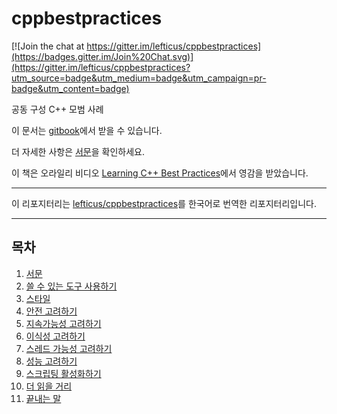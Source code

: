 # cppbestpractices

[![Join the chat at https://gitter.im/lefticus/cppbestpractices](https://badges.gitter.im/Join%20Chat.svg)](https://gitter.im/lefticus/cppbestpractices?utm_source=badge&utm_medium=badge&utm_campaign=pr-badge&utm_content=badge)

공동 구성 C++ 모범 사례

이 문서는 [gitbook](https://www.gitbook.com/book/lefticus/cpp-best-practices)에서 받을 수 있습니다.

더 자세한 사항은 [서문](01-Preface.ko_KR.md)을 확인하세요.

이 책은 오라일리 비디오 [Learning C++ Best Practices](http://shop.oreilly.com/product/0636920049814.do)에서 영감을 받았습니다.

----

이 리포지터리는 [lefticus/cppbestpractices](https://github.com/lefticus/cppbestpractices)를 한국어로 번역한 리포지터리입니다.

----

## 목차

 1. [서문](01-Preface.ko_KR.md)
 2. [쓸 수 있는 도구 사용하기](02-Use_the_Tools_Available.ko_KR.md)
 3. [스타일](03-Style.ko_KR.md)
 4. [안전 고려하기](04-Considering_Safety.ko_KR.md)
 5. [지속가능성 고려하기](05-Considering_Maintainability.ko_KR.md)
 6. [이식성 고려하기](06-Considering_Portability.ko_KR.md)
 7. [스레드 가능성 고려하기](07-Considering_Threadability.ko_KR.md)
 8. [성능 고려하기](08-Considering_Performance.ko_KR.md)
 9. [스크립팅 활성화하기](09-Enable_Scripting.ko_KR.md)
 10. [더 읽을 거리](10-Further_Reading.ko_KR.md)
 11. [끝내는 말](11-Final_Thoughts.ko_KR.md)
